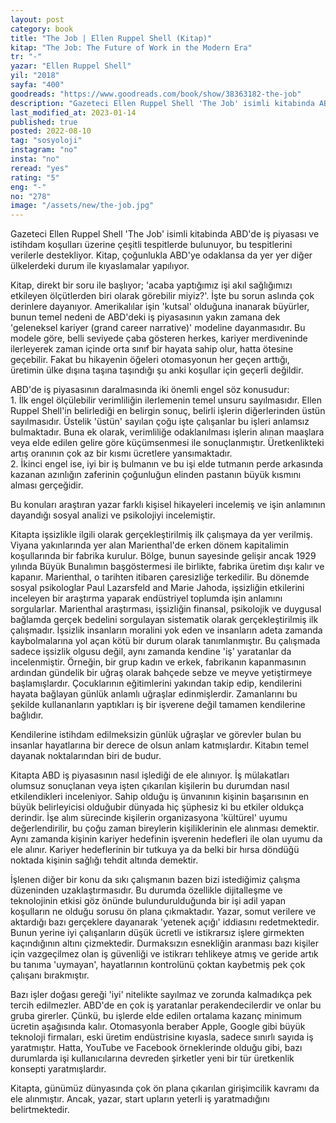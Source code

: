 ```yaml
---
layout: post
category: book
title: "The Job | Ellen Ruppel Shell (Kitap)"
kitap: "The Job: The Future of Work in the Modern Era"
tr: "-"
yazar: "Ellen Ruppel Shell"
yil: "2018"
sayfa: "400"
goodreads: "https://www.goodreads.com/book/show/38363182-the-job"
description: "Gazeteci Ellen Ruppel Shell 'The Job' isimli kitabinda ABD'de iş piyasası ve istihdam koşulları üzerine çeşitli tespitlerde bulunuyor, bu tespitlerini verilerle destekliyor."
last_modified_at: 2023-01-14
published: true
posted: 2022-08-10
tag: "sosyoloji"
instagram: "no"
insta: "no"
reread: "yes"
rating: "5"
eng: "-"
no: "278"
image: "/assets/new/the-job.jpg"
---
```


Gazeteci Ellen Ruppel Shell 'The Job' isimli kitabinda ABD'de iş piyasası ve istihdam koşulları üzerine çeşitli tespitlerde bulunuyor, bu tespitlerini verilerle destekliyor. Kitap, çoğunlukla ABD'ye odaklansa da yer yer diğer ülkelerdeki durum ile kıyaslamalar yapılıyor. 

Kitap, direkt bir soru ile başlıyor; 'acaba yaptığımız işi akıl sağlığımızı etkileyen ölçütlerden biri olarak görebilir miyiz?'. İşte bu sorun aslında çok derinlere dayanıyor. Amerikalılar işin 'kutsal' olduğuna inanarak büyürler, bunun temel nedeni de ABD'deki iş piyasasının yakın zamana dek 'geleneksel kariyer (grand career narrative)' modeline dayanmasıdır. Bu modele göre, belli seviyede çaba gösteren herkes, kariyer merdiveninde ilerleyerek zaman içinde orta sınıf bir hayata sahip olur, hatta ötesine geçebilir. Fakat bu hikayenin öğeleri otomasyonun her geçen arttığı, üretimin ülke dışına taşına taşındığı şu anki koşullar için geçerli değildir. 

ABD'de iş piyasasının daralmasında iki önemli engel söz konusudur:  
  1\. İlk engel ölçülebilir verimliliğin ilerlemenin temel unsuru sayılmasıdır. Ellen Ruppel Shell'in belirlediği en belirgin sonuç, belirli işlerin diğerlerinden üstün sayılmasıdır. Üstelik 'üstün' sayılan çoğu işte çalışanlar bu işleri anlamsız bulmaktadır. Buna ek olarak, verimliliğe odaklanılması işlerin alınan maaşlara veya elde edilen gelire göre küçümsenmesi ile sonuçlanmıştır. Üretkenlikteki artış oranının çok az bir kısmı ücretlere yansımaktadır.  
  2\. İkinci engel ise, iyi bir iş bulmanın ve bu işi elde tutmanın perde arkasında kazanan azınlığın zaferinin çoğunluğun elinden pastanın büyük kısmını alması gerçeğidir. 

Bu konuları araştıran yazar farklı kişisel hikayeleri incelemiş ve işin anlamının dayandığı sosyal analizi ve psikolojiyi incelemiştir. 

Kitapta işsizlikle ilgili olarak gerçekleştirilmiş ilk çalışmaya da yer verilmiş. Viyana yakınlarında yer alan Marienthal'de erken dönem kapitalimin koşullarında bir fabrika kurulur. Bölge, bunun sayesinde gelişir ancak 1929 yılında Büyük Bunalımın başgöstermesi ile birlikte, fabrika üretim dışı kalır ve kapanır. Marienthal, o tarihten itibaren çaresizliğe terkedilir. Bu dönemde sosyal psikologlar Paul Lazarsfeld and Marie Jahoda, işsizliğin etkilerini inceleyen bir araştırma yaparak endüstriyel toplumda işin anlamını sorgularlar. Marienthal araştırması, işsizliğin finansal, psikolojik ve duygusal bağlamda gerçek bedelini sorgulayan sistematik olarak gerçekleştirilmiş ilk çalışmadır. İşsizlik insanların moralini yok eden ve insanların adeta zamanda kaybolmalarına yol açan kötü bir durum olarak tanımlanmıştır. Bu çalışmada sadece işsizlik olgusu değil, aynı zamanda kendine 'iş' yaratanlar da incelenmiştir. Örneğin, bir grup kadın ve erkek, fabrikanın kapanmasının ardından gündelik bir uğraş olarak bahçede sebze ve meyve yetiştirmeye başlamışlardır. Çocuklarının eğitimlerini yakından takip edip, kendilerini hayata bağlayan günlük anlamlı uğraşlar edinmişlerdir. Zamanlarını bu şekilde kullananların yaptıkları iş bir işverene değil tamamen kendilerine bağlıdır. 

Kendilerine istihdam edilmeksizin günlük uğraşlar ve görevler bulan bu insanlar hayatlarına bir derece de olsun anlam katmışlardır. Kitabın temel dayanak noktalarından biri de budur.

Kitapta ABD iş piyasasının nasıl işlediği de ele alınıyor. İş mülakatları olumsuz sonuçlanan veya işten çıkarılan kişilerin bu durumdan nasıl etkilendikleri inceleniyor. Sahip olduğu iş ünvanının kişinin başarısının en büyük belirleyicisi olduğubir dünyada hiç şüphesiz ki bu etkiler oldukça derindir. İşe alım sürecinde kişilerin organizasyona 'kültürel' uyumu değerlendirilir, bu çoğu zaman bireylerin kişiliklerinin ele alınması demektir. Aynı zamanda kişinin kariyer hedefinin işverenin hedefleri ile olan uyumu da ele alınır. Kariyer hedeflerinin bir tutkuya ya da belki bir hırsa döndüğü noktada kişinin sağlığı tehdit altında demektir. 

İşlenen diğer bir konu da sıkı çalışmanın bazen bizi istediğimiz çalışma düzeninden uzaklaştırmasıdır. Bu durumda özellikle dijitalleşme ve teknolojinin etkisi göz önünde bulundurulduğunda bir işi adil yapan koşulların ne olduğu sorusu ön plana çıkmaktadır. Yazar, somut verilere ve aktardığı bazı gerçeklere dayanarak 'yetenek açığı' iddiasını redetmektedir. Bunun yerine iyi çalışanların düşük ücretli ve istikrarsız işlere girmekten kaçındığının altını çizmektedir. Durmaksızın esnekliğin aranması bazı kişiler için vazgeçilmez olan iş güvenliği ve istikrarı tehlikeye atmış ve geride artık bu tanıma 'uymayan', hayatlarının kontrolünü çoktan kaybetmiş pek çok çalışanı bırakmıştır.

Bazı işler doğası gereği 'iyi' nitelikte sayılmaz ve zorunda kalmadıkça pek tercih edilmezler. ABD'de en çok iş yaratanlar perakendecilerdir ve onlar bu gruba girerler. Çünkü, bu işlerde elde edilen ortalama kazanç minimum ücretin aşağısında kalır. Otomasyonla beraber Apple, Google gibi büyük teknoloji firmaları, eski üretim endüstrisine kıyasla, sadece sınırlı sayıda iş yaratmıştır. Hatta, YouTube ve Facebook örneklerinde olduğu gibi, bazı durumlarda işi kullanıcılarına devreden şirketler yeni bir tür üretkenlik konsepti yaratmışlardır. 

Kitapta, günümüz dünyasında çok ön plana çıkarılan girişimcilik kavramı da ele alınmıştır. Ancak, yazar, start upların yeterli iş yaratmadığını belirtmektedir. 

